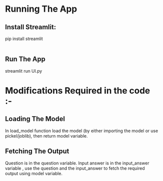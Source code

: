 <h1> Running The App </h1>
<h2> Install Streamlit: </h2>
pip install streamlit<br><br>

<h2> Run The App </h2>
streamlit run UI.py

<h1>Modifications Required in the code :- </h1>

<h2> Loading The Model </h2>

In load_model function load the model (by either importing the model or use pickel/joblib), then return model variable.

<h2> Fetching The Output </h2>

Question is in the question variable. Input answer is in the input_answer variable , use the question and the input_answer to fetch the required output using model variable.
